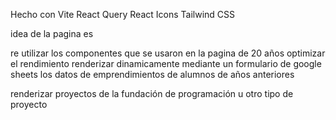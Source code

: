 Hecho con
Vite
React Query
React Icons
Tailwind CSS


idea de la pagina es

re utilizar los componentes que se usaron en la pagina de 20 años
optimizar el rendimiento
renderizar dinamicamente mediante un formulario de google sheets los datos de emprendimientos de alumnos de años anteriores

renderizar proyectos de la fundación de programación u otro tipo de proyecto
